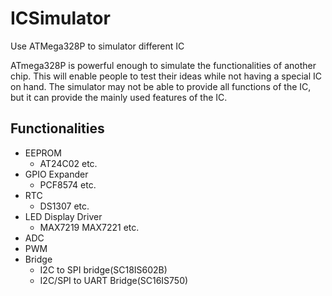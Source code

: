 # ICSimulator
Use ATMega328P to simulator different IC

ATmega328P is powerful enough to simulate the functionalities of another chip. This will enable people to test their ideas while not having a special IC on hand.
The simulator may not be able to provide all functions of the IC, but it can provide the mainly used features of the IC.

## Functionalities
- EEPROM
  - AT24C02 etc.
- GPIO Expander
  - PCF8574 etc.
- RTC
  - DS1307 etc.
- LED Display Driver
  - MAX7219 MAX7221 etc.
- ADC
- PWM
- Bridge
    - I2C to SPI bridge(SC18IS602B)
    - I2C/SPI to UART Bridge(SC16IS750)
